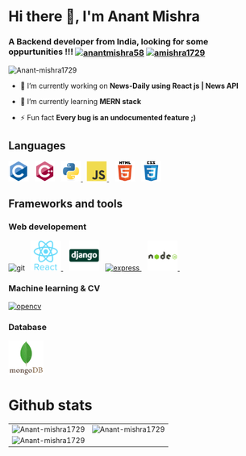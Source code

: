 <h1>Hi there 👋, I'm Anant Mishra</h1>
<h3>A Backend developer from India, looking for some oppurtunities !!!  
<a href="https://instagram.com/anantmishra58" target="blank"><img align="center" src="https://raw.githubusercontent.com/rahuldkjain/github-profile-readme-generator/master/src/images/icons/Social/instagram.svg" alt="anantmishra58" height="30" width="40" /></a>
<a href="https://www.codechef.com/users/amishra1729" target="blank"><img align="center" src="https://cdn.codechef.com/sites/all/themes/abessive/cc-logo-sd.svg" alt="amishra1729" height="70" width="70" /></a></h3>

<p align="left"> <img src="https://komarev.com/ghpvc/?username=Anant-mishra1729&label=Profile%20views&color=0e75b6&style=flat" alt="Anant-mishra1729" /> </p>

- 🔭 I’m currently working on **News-Daily using React js | News API**

- 🌱 I’m currently learning **MERN stack**

- ⚡ Fun fact **Every bug is an undocumented feature ;)**
<h2 align="left">Languages</h2>
<p align="left">
<img src = "https://raw.githubusercontent.com/devicons/devicon/master/icons/c/c-original.svg" width = "40" height = "40">&nbsp;&nbsp;
<img src = "https://raw.githubusercontent.com/devicons/devicon/master/icons/cplusplus/cplusplus-original.svg" width = "40" height = "40">&nbsp;&nbsp;
<a href="https://www.python.org" target="_blank"> <img src="https://raw.githubusercontent.com/devicons/devicon/master/icons/python/python-original.svg" alt="python" width="40" height="40"/> </a>&nbsp;
<a href="https://developer.mozilla.org/en-US/docs/Web/JavaScript" target="_blank"> <img src="https://raw.githubusercontent.com/devicons/devicon/master/icons/javascript/javascript-original.svg" alt="javascript" width="40" height="40"/> </a>&nbsp;&nbsp;
<img src = "https://raw.githubusercontent.com/devicons/devicon/master/icons/html5/html5-original-wordmark.svg" width = "40" height = "40">&nbsp;&nbsp;
<a href="https://www.w3schools.com/css/" target="_blank"> <img src="https://raw.githubusercontent.com/devicons/devicon/master/icons/css3/css3-original-wordmark.svg" alt="css3" width="40" height="40"/> </a> 
</p>

<h2 align="left">Frameworks and tools</h2>
<h3>Web developement</h3>
<p>
<img src="https://www.vectorlogo.zone/logos/git-scm/git-scm-icon.svg" alt="git" width="50" height="50"/>&nbsp;&nbsp;
<a href="https://reactjs.org/" target="_blank"> <img src="https://raw.githubusercontent.com/devicons/devicon/master/icons/react/react-original-wordmark.svg" alt="react" width="60" height="60"/> </a>&nbsp;&nbsp;
<a href="https://www.djangoproject.com/" target="_blank" > <img src="https://raw.githubusercontent.com/devicons/devicon/master/icons/django/django-original.svg" alt="django" width="60" height="60"/></a>&nbsp;&nbsp;
<a href="https://expressjs.com" target="_blank"> <img src="https://img.shields.io/badge/Express.js-000000?style=for-the-badge&logo=express&logoColor=white5" alt="express" width="90" height="30"/> </a> <a href="https://git-scm.com/" target="_blank"></a>&nbsp;&nbsp;
<a href="https://nodejs.org" target="_blank"> <img src="https://raw.githubusercontent.com/devicons/devicon/master/icons/nodejs/nodejs-original-wordmark.svg" alt="nodejs" width="60" height="60"/> </a>&nbsp;&nbsp;
</p>
<h3>Machine learning & CV</h3>
<p>
<a href="https://opencv.org/" target="_blank"> <img src="https://www.vectorlogo.zone/logos/opencv/opencv-icon.svg" alt="opencv" width="45" height="45"/></a>&nbsp;&nbsp;
</p>

<h3>Database</h3>
<a href="https://www.mongodb.com/" target="_blank"> <img src="https://raw.githubusercontent.com/devicons/devicon/master/icons/mongodb/mongodb-original-wordmark.svg" alt="mongodb" width="70" height="70"/> </a>

<h1>Github stats</h1>
<table>
  <tr>
<td> <img src="https://github-readme-stats.vercel.app/api?username=Anant-mishra1729&show_icons=true&theme=dracula&hide_border=true" alt="Anant-mishra1729" /> </td>
<td> <img src="https://github-readme-streak-stats.herokuapp.com/?user=Anant-mishra1729&theme=dracula&hide_border=true" alt="Anant-mishra1729" /> </td>
</tr>
  <tr>
    <td>
<div><img align="left" src="https://github-readme-stats.vercel.app/api/top-langs?username=Anant-mishra1729&show_icons=true&locale=en&layout=compact&theme=dracula&hide_border=true" alt="Anant-mishra1729" /></td>
  </tr>
</table>
